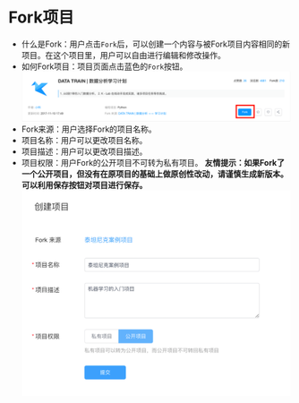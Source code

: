 # Fork项目
* 什么是Fork：用户点击`Fork`后，可以创建一个内容与被Fork项目内容相同的新项目。在这个项目里，用户可以自由进行编辑和修改操作。
* 如何Fork项目：项目页面点击蓝色的`Fork`按钮。
  ![image description](/image/how-to-fork.png)
* Fork来源：用户选择Fork的项目名称。
* 项目名称：用户可以更改项目名称。
* 项目描述：用户可以更改项目描述。
* 项目权限：用户Fork的公开项目不可转为私有项目。
**友情提示：如果Fork了一个公开项目，但没有在原项目的基础上做原创性改动，请谨慎生成新版本。可以利用保存按钮对项目进行保存。**
  ![image description](/image/fork-project.png)
